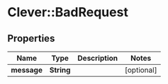 # Clever::BadRequest

## Properties
Name | Type | Description | Notes
------------ | ------------- | ------------- | -------------
**message** | **String** |  | [optional] 

